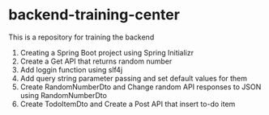 # backend-training-center
This is a repository for training the backend

1. Creating a Spring Boot project using Spring Initializr
2. Create a Get API that returns random number
3. Add loggin function using slf4j
4. Add query string parameter passing and set default values for them
5. Create RandomNumberDto and Change random API responses to JSON using RandomNumberDto
6. Create TodoItemDto and Create a Post API that insert to-do item